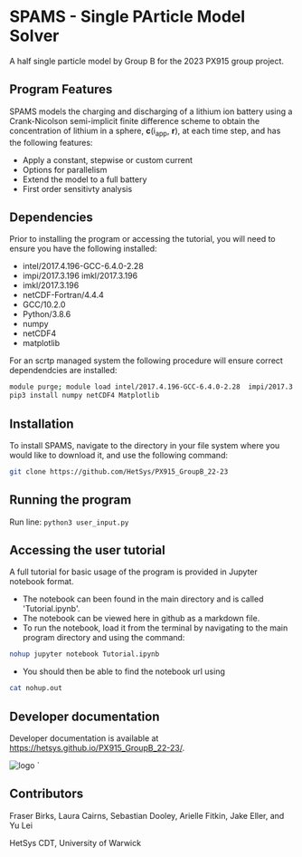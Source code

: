 # SPAMS - Single PArticle Model Solver

A half single particle model by Group B for the 2023 PX915 group project.

## Program Features

SPAMS models the charging and discharging of a lithium ion battery using a Crank-Nicolson semi-implicit finite difference scheme to obtain the
concentration of lithium in a sphere, **c**(i<sub>app</sub>, **r**), at each time step, and has the following features:
* Apply a constant, stepwise or custom current
* Options for parallelism
* Extend the model to a full battery 
* First order sensitivty analysis

## Dependencies
Prior to installing the program or accessing the tutorial, you will need to ensure you have the following installed:

- intel/2017.4.196-GCC-6.4.0-2.28
- impi/2017.3.196 imkl/2017.3.196
- imkl/2017.3.196
- netCDF-Fortran/4.4.4
- GCC/10.2.0
- Python/3.8.6
- numpy
- netCDF4
- matplotlib

For an scrtp managed system the following procedure will ensure correct dependendcies are installed:

```bash
module purge; module load intel/2017.4.196-GCC-6.4.0-2.28  impi/2017.3.196 imkl/2017.3.196 netCDF-Fortran/4.4.4 GCC/10.2.0 Python/3.8.6
pip3 install numpy netCDF4 Matplotlib
```

## Installation
To install SPAMS, navigate to the directory in your file system where you would like to download it, and use the following command:
```bash
git clone https://github.com/HetSys/PX915_GroupB_22-23
```


## Running the program

Run line: ```python3 user_input.py```

## Accessing the user tutorial

A full tutorial for basic usage of the program is provided in Jupyter notebook format.
* The notebook can been found in the main directory and is called 'Tutorial.ipynb'.
* The notebook can be viewed here in github as a markdown file.
* To run the notebook, load it from the terminal by navigating to the main program directory and using the command:
```bash
nohup jupyter notebook Tutorial.ipynb
```
* You should then be able to find the notebook url using
```bash
cat nohup.out
```

## Developer documentation

Developer documentation is available at https://hetsys.github.io/PX915_GroupB_22-23/.

![logo](https://github.com/HetSys/PX915_GroupB_22-23/assets/120459567/6e1da60c-726c-427d-a9f4-b0177e454a26)
`
## Contributors 
Fraser Birks, Laura Cairns, Sebastian Dooley, Arielle Fitkin, Jake Eller, and Yu Lei

HetSys CDT, University of Warwick
